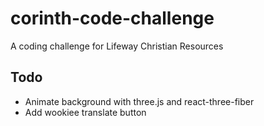 # corinth-code-challenge

A coding challenge for Lifeway Christian Resources

## Todo

- Animate background with three.js and react-three-fiber
- Add wookiee translate button

